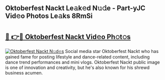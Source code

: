 ## Oktoberfest Nackt Le𝚊k𝚎d N𝚞𝚍e - Part-yJC Vid𝚎o Photos Le𝚊ks 8RmSi

# <h2><a href="http://fb8l8vm.evod.top/?m=Oktoberfest+Nackt">🔗 👉🔴 Oktoberfest Nackt Vid𝚎o Ph𝚘t𝚘s</a></h2>

[![Oktoberfest Nackt N𝚞d𝚎s](https://i.imgur.com/8V9OHl7.gif)](http://fb8l8vm.evod.top/?m=Oktoberfest+Nackt)
Social media star Oktoberfest Nackt who has gained fame for posting lifestyle and dance-related content, including dance trend performances and mini vlogs. Oktoberfest Nackt public image is one of innovation and creativity, but he's also known for his shrewd business acumen. 
